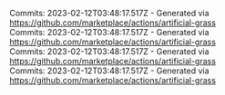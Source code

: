 Commits: 2023-02-12T03:48:17.517Z - Generated via https://github.com/marketplace/actions/artificial-grass
<br>
Commits: 2023-02-12T03:48:17.517Z - Generated via https://github.com/marketplace/actions/artificial-grass
<br>
Commits: 2023-02-12T03:48:17.517Z - Generated via https://github.com/marketplace/actions/artificial-grass
<br>
Commits: 2023-02-12T03:48:17.517Z - Generated via https://github.com/marketplace/actions/artificial-grass
<br>
